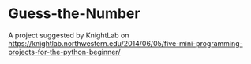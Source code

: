 # Guess-the-Number
A project suggested by KnightLab on https://knightlab.northwestern.edu/2014/06/05/five-mini-programming-projects-for-the-python-beginner/
